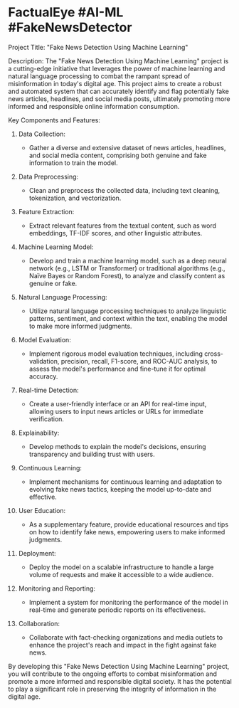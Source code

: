 # FactualEye #AI-ML #FakeNewsDetector
Project Title: "Fake News Detection Using Machine Learning"

Description:
The "Fake News Detection Using Machine Learning" project is a cutting-edge initiative that leverages the power of machine learning and natural language processing to combat the rampant spread of misinformation in today's digital age. This project aims to create a robust and automated system that can accurately identify and flag potentially fake news articles, headlines, and social media posts, ultimately promoting more informed and responsible online information consumption.

Key Components and Features:
1. Data Collection:
   - Gather a diverse and extensive dataset of news articles, headlines, and social media content, comprising both genuine and fake information to train the model.

2. Data Preprocessing:
   - Clean and preprocess the collected data, including text cleaning, tokenization, and vectorization.

3. Feature Extraction:
   - Extract relevant features from the textual content, such as word embeddings, TF-IDF scores, and other linguistic attributes.

4. Machine Learning Model:
   - Develop and train a machine learning model, such as a deep neural network (e.g., LSTM or Transformer) or traditional algorithms (e.g., Naïve Bayes or Random Forest), to analyze and classify content as genuine or fake.

5. Natural Language Processing:
   - Utilize natural language processing techniques to analyze linguistic patterns, sentiment, and context within the text, enabling the model to make more informed judgments.

6. Model Evaluation:
   - Implement rigorous model evaluation techniques, including cross-validation, precision, recall, F1-score, and ROC-AUC analysis, to assess the model's performance and fine-tune it for optimal accuracy.

7. Real-time Detection:
   - Create a user-friendly interface or an API for real-time input, allowing users to input news articles or URLs for immediate verification.

8. Explainability:
   - Develop methods to explain the model's decisions, ensuring transparency and building trust with users.

9. Continuous Learning:
   - Implement mechanisms for continuous learning and adaptation to evolving fake news tactics, keeping the model up-to-date and effective.

10. User Education:
    - As a supplementary feature, provide educational resources and tips on how to identify fake news, empowering users to make informed judgments.

11. Deployment:
    - Deploy the model on a scalable infrastructure to handle a large volume of requests and make it accessible to a wide audience.

12. Monitoring and Reporting:
    - Implement a system for monitoring the performance of the model in real-time and generate periodic reports on its effectiveness.

13. Collaboration:
    - Collaborate with fact-checking organizations and media outlets to enhance the project's reach and impact in the fight against fake news.

By developing this "Fake News Detection Using Machine Learning" project, you will contribute to the ongoing efforts to combat misinformation and promote a more informed and responsible digital society. It has the potential to play a significant role in preserving the integrity of information in the digital age.
